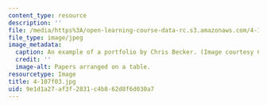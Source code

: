 ```yaml
---
content_type: resource
description: ''
file: /media/https%3A/open-learning-course-data-rc.s3.amazonaws.com/4-107-march-portfolio-seminar-fall-2003/9e1d1a27af3f2831c4b862d8f6d030a7_4-107f03.jpg
file_type: image/jpeg
image_metadata:
  caption: An example of a portfolio by Chris Becker. (Image courtesy Chris Becker.)
  credit: ''
  image-alt: Papers arranged on a table.
resourcetype: Image
title: 4-107f03.jpg
uid: 9e1d1a27-af3f-2831-c4b8-62d8f6d030a7
---
```

